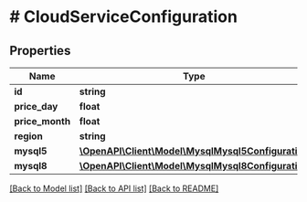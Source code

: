 # # CloudServiceConfiguration

## Properties

Name | Type | Description | Notes
------------ | ------------- | ------------- | -------------
**id** | **string** |  | [optional]
**price_day** | **float** |  | [optional]
**price_month** | **float** |  | [optional]
**region** | **string** |  | [optional]
**mysql5** | [**\OpenAPI\Client\Model\MysqlMysql5Configuration**](MysqlMysql5Configuration.md) |  | [optional]
**mysql8** | [**\OpenAPI\Client\Model\MysqlMysql8Configuration**](MysqlMysql8Configuration.md) |  | [optional]

[[Back to Model list]](../../README.md#models) [[Back to API list]](../../README.md#endpoints) [[Back to README]](../../README.md)

